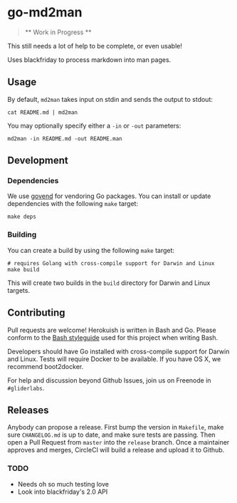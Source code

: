# go-md2man

> ** Work in Progress **

This still needs a lot of help to be complete, or even usable!

Uses blackfriday to process markdown into man pages.

## Usage

By default, `md2man` takes input on stdin and sends the output to stdout:

```shell
cat README.md | md2man
```

You may optionally specify either a `-in` or `-out` parameters:

```shell
md2man -in README.md -out README.man
```

## Development

### Dependencies

We use [govend](https://github.com/govend/govend) for vendoring Go packages.
You can install or update dependencies with the following `make` target:

```shell
make deps
```

### Building

You can create a build by using the following `make` target:

```shell
# requires Golang with cross-compile support for Darwin and Linux
make build
```

This will create two builds in the `build` directory for Darwin and 
Linux targets.

## Contributing

Pull requests are welcome! Herokuish is written in Bash and Go. Please conform to the [Bash styleguide](https://github.com/progrium/bashstyle) used for this project when writing Bash.

Developers should have Go installed with cross-compile support for Darwin and Linux. Tests will require Docker to be available. If you have OS X, we recommend boot2docker.

For help and discussion beyond Github Issues, join us on Freenode in `#gliderlabs`.

## Releases

Anybody can propose a release. First bump the version in `Makefile`, make sure `CHANGELOG.md` is up to date, and make sure tests are passing. Then open a Pull Request from `master` into the `release` branch. Once a maintainer approves and merges, CircleCI will build a release and upload it to Github.

### TODO

- Needs oh so much testing love
- Look into blackfriday's 2.0 API
